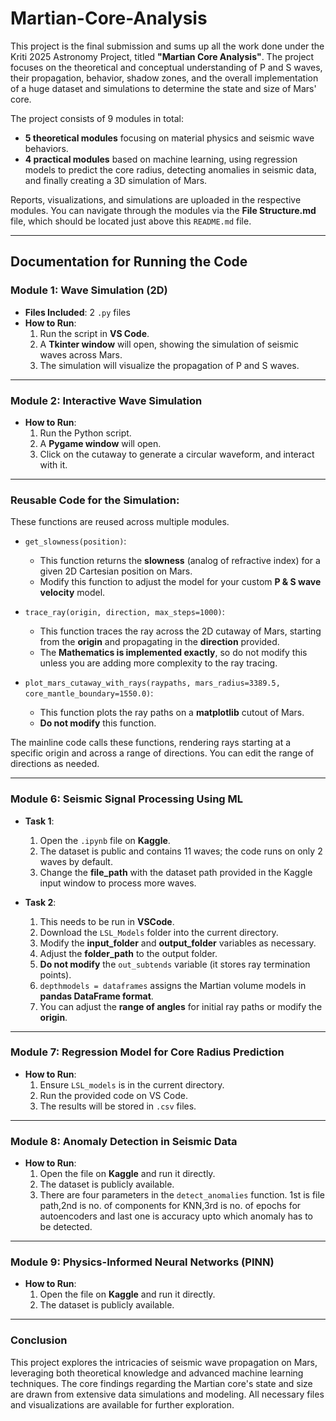 # Martian-Core-Analysis

This project is the final submission and sums up all the work done under the Kriti 2025 Astronomy Project, titled **"Martian Core Analysis"**. The project focuses on the theoretical and conceptual understanding of P and S waves, their propagation, behavior, shadow zones, and the overall implementation of a huge dataset and simulations to determine the state and size of Mars' core.

The project consists of 9 modules in total:
- **5 theoretical modules** focusing on material physics and seismic wave behaviors.
- **4 practical modules** based on machine learning, using regression models to predict the core radius, detecting anomalies in seismic data, and finally creating a 3D simulation of Mars.

Reports, visualizations, and simulations are uploaded in the respective modules. You can navigate through the modules via the **File Structure.md** file, which should be located just above this `README.md` file.

---

## Documentation for Running the Code

### Module 1: Wave Simulation (2D)
- **Files Included**: 2 `.py` files
- **How to Run**: 
    1. Run the script in **VS Code**.
    2. A **Tkinter window** will open, showing the simulation of seismic waves across Mars.
    3. The simulation will visualize the propagation of P and S waves.

---

### Module 2: Interactive Wave Simulation
- **How to Run**: 
    1. Run the Python script.
    2. A **Pygame window** will open.
    3. Click on the cutaway to generate a circular waveform, and interact with it.

---

### Reusable Code for the Simulation:
These functions are reused across multiple modules. 

- `get_slowness(position)`:
    - This function returns the **slowness** (analog of refractive index) for a given 2D Cartesian position on Mars.
    - Modify this function to adjust the model for your custom **P & S wave velocity** model.

- `trace_ray(origin, direction, max_steps=1000)`:
    - This function traces the ray across the 2D cutaway of Mars, starting from the **origin** and propagating in the **direction** provided.
    - The **Mathematics is implemented exactly**, so do not modify this unless you are adding more complexity to the ray tracing.

- `plot_mars_cutaway_with_rays(raypaths, mars_radius=3389.5, core_mantle_boundary=1550.0)`:
    - This function plots the ray paths on a **matplotlib** cutout of Mars.
    - **Do not modify** this function.

The mainline code calls these functions, rendering rays starting at a specific origin and across a range of directions. You can edit the range of directions as needed.

---

### Module 6: Seismic Signal Processing Using ML
- **Task 1**: 
    1. Open the `.ipynb` file on **Kaggle**.
    2. The dataset is public and contains 11 waves; the code runs on only 2 waves by default.
    3. Change the **file_path** with the dataset path provided in the Kaggle input window to process more waves.

- **Task 2**:
    1. This needs to be run in **VSCode**.
    2. Download the `LSL_Models` folder into the current directory.
    3. Modify the **input_folder** and **output_folder** variables as necessary.
    4. Adjust the **folder_path** to the output folder.
    5. **Do not modify** the `out_subtends` variable (it stores ray termination points).
    6. `depthmodels = dataframes` assigns the Martian volume models in **pandas DataFrame format**.
    7. You can adjust the **range of angles** for initial ray paths or modify the **origin**.

---

### Module 7: Regression Model for Core Radius Prediction
- **How to Run**: 
    1. Ensure `LSL_models` is in the current directory.
    2. Run the provided code on VS Code.
    3. The results will be stored in `.csv` files.

---

### Module 8: Anomaly Detection in Seismic Data
- **How to Run**: 
    1. Open the file on **Kaggle** and run it directly.
    2. The dataset is publicly available.
    3. There are four parameters in the `detect_anomalies` function. 1st is file path,2nd is no. of components for KNN,3rd 
    is no. of epochs for autoencoders and last one is accuracy upto which anomaly has to be detected. 

---

### Module 9: Physics-Informed Neural Networks (PINN)
- **How to Run**: 
    1. Open the file on **Kaggle** and run it directly.
    2. The dataset is publicly available.

---

### Conclusion
This project explores the intricacies of seismic wave propagation on Mars, leveraging both theoretical knowledge and advanced machine learning techniques. The core findings regarding the Martian core's state and size are drawn from extensive data simulations and modeling. All necessary files and visualizations are available for further exploration.
